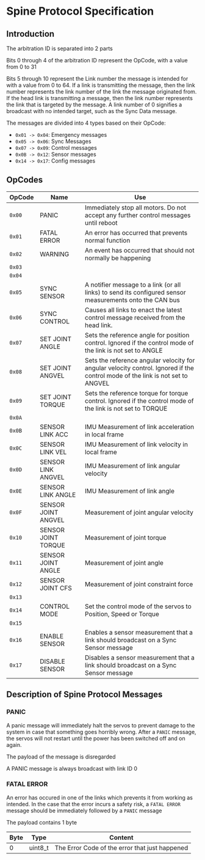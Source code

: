# Spine Protocol Specification

## Introduction

The arbitration ID is separated into 2 parts 

Bits 0 through 4 of the arbitration ID represent the OpCode, with a value from 0 to 31

Bits 5 through 10 represent the Link number the message is intended for with a value from 0 to 64. If a link is transmitting the message, then the link number represents the link number of the link the message originated from. If the head link is transmitting a message, then the link number represents the link that is targeted by the message. A link number of 0 signifies a broadcast with no intended target, such as the Sync Data message.

The messages are divided into 4 types based on their OpCode:

- `0x01 -> 0x04`: Emergency messages
- `0x05 -> 0x06`: Sync Messages
- `0x07 -> 0x09`: Control messages 
- `0x0B -> 0x12`: Sensor messages
- `0x14 -> 0x17`: Config messages


## OpCodes

| OpCode | Name                | Use                                                                                                                            |
| ------ | ------------------- | ------------------------------------------------------------------------------------------------------------------------------ |
| `0x00` | PANIC               | Immediately stop all motors. Do not accept any further control messages until reboot                                           |
| `0x01` | FATAL ERROR         | An error has occurred that prevents normal function                                                                            |
| `0x02` | WARNING             | An event has occurred that should not normally be happening                                                                    |
| `0x03` |                     |                                                                                                                                |
| `0x04` |                     |                                                                                                                                |
| `0x05` | SYNC SENSOR         | A notifier message to a link (or all links) to send its configured sensor measurements onto the CAN bus                        |
| `0x06` | SYNC CONTROL        | Causes all links to enact the latest control message received from the head link.                                              |
| `0x07` | SET JOINT ANGLE     | Sets the reference angle for position control. Ignored if the control mode of the link is not set to ANGLE                     |
| `0x08` | SET JOINT ANGVEL    | Sets the reference angular velocity for angular velocity control. Ignored if the control mode of the link is not set to ANGVEL |
| `0x09` | SET JOINT TORQUE    | Sets the reference torque for torque control. Ignored if the control mode of the link is not set to TORQUE                     |
| `0x0A` |                     |                                                                                                                                |
| `0x0B` | SENSOR LINK ACC     | IMU Measurement of link acceleration in local frame                                                                            |
| `0x0C` | SENSOR LINK VEL     | IMU Measurement of link velocity in local frame                                                                                |
| `0x0D` | SENSOR LINK ANGVEL  | IMU Measurement of link angular velocity                                                                                       |
| `0x0E` | SENSOR LINK ANGLE   | IMU Measurement of link angle                                                                                                  |
| `0x0F` | SENSOR JOINT ANGVEL | Measurement of joint angular velocity                                                                                          |
| `0x10` | SENSOR JOINT TORQUE | Measurement of joint torque                                                                                                    |
| `0x11` | SENSOR JOINT ANGLE  | Measurement of joint angle                                                                                                     |
| `0x12` | SENSOR JOINT CFS    | Measurement of joint constraint force                                                                                          |
| `0x13` |                     |                                                                                                                                |
| `0x14` | CONTROL MODE        | Set the control mode of the servos to Position, Speed or Torque                                                                |
| `0x15` |                     |                                                                                                                                |
| `0x16` | ENABLE SENSOR       | Enables a sensor measurement that a link should broadcast on a Sync Sensor message                                             |
| `0x17` | DISABLE SENSOR      | Disables a sensor measurement that a link should broadcast on a Sync Sensor message                                            |

## Description of Spine Protocol Messages

### PANIC

A panic message will immediately halt the servos to prevent damage to the system in case that something goes horribly wrong. After a `PANIC` message, the servos will not restart until the power has been switched off and on again. 

The payload of the message is disregarded

A PANIC message is always broadcast with link ID 0

### FATAL ERROR

An error has occured in one of the links which prevents it from working as intended. In the case that the error incurs a safety risk, a `FATAL ERROR` message should be immediately followed by a `PANIC` message

The payload contains 1 byte

| Byte | Type    | Content                                        |
| ---- | ------- | ---------------------------------------------- |
| 0    | uint8_t | The Error Code of the error that just happened |